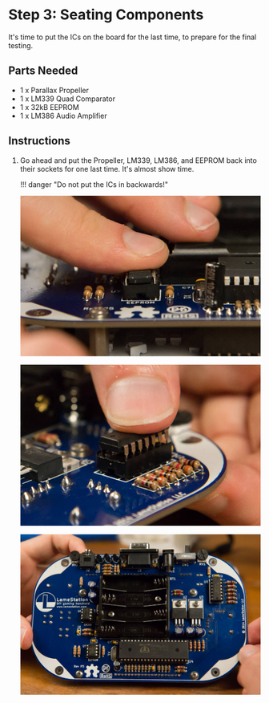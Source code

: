 # Step 3: Seating Components

It's time to put the ICs on the board for the last time, to prepare for
the final testing.

## Parts Needed

- 1 x Parallax Propeller
- 1 x LM339 Quad Comparator
- 1 x 32kB EEPROM
- 1 x LM386 Audio Amplifier

## Instructions

1.  Go ahead and put the Propeller, LM339, LM386, and EEPROM back
    into their sockets for one last time. It's almost show time.

    !!! danger "Do not put the ICs in backwards!"

    ![](images/16744547.jpg?width=500)

    ![](images/16744546.jpg?width=500)

    ![](images/16744542.jpg?width=500)
